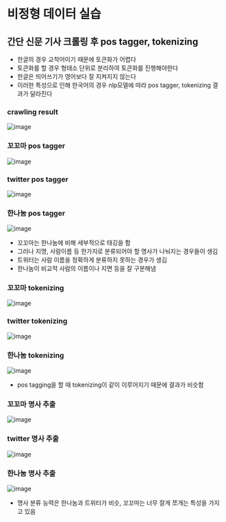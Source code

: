 # 비정형 데이터 실습

## 간단 신문 기사 크롤링 후 pos tagger, tokenizing
- 한글의 경우 교착어이기 때문에 토큰화가 어렵다
- 토큰화를 할 경우 형태소 단위로 분리하여 토큰화를 진행해야한다
- 한글은 띄어쓰기가 영어보다 잘 지켜지지 않는다 
- 이러한 특성으로 인해 한국어의 경우 nlp모델에 따라 pos tagger, tokenizing 결과가 달라진다

### crawling result
![image](https://user-images.githubusercontent.com/70933580/165443349-288843f3-d2d3-43ef-9ca3-9137b3794a1d.png)

### 꼬꼬마 pos tagger
![image](https://user-images.githubusercontent.com/70933580/165443390-ea77ed56-a92a-40dd-b19f-4dc3cb24bac3.png)

### twitter pos tagger
![image](https://user-images.githubusercontent.com/70933580/165443432-1649172d-0051-4b4a-9aeb-ff9971335f70.png)

### 한나눔 pos tagger
![image](https://user-images.githubusercontent.com/70933580/165443939-4b9cf2a0-fc3b-4248-ae07-7e07fa12d99b.png)

- 꼬꼬마는 한나눔에 비해 세부적으로 태깅을 함
- 그러나 지명, 사람이름 등 한가지로 분류되어야 할 명사가 나눠지는 경우들이 생김
- 트위터는 사람 이름을 정확하게 분류하지 못하는 경우가 생김
- 한나눔이 비교적 사람의 이름이나 지면 등을 잘 구분해냄

### 꼬꼬마 tokenizing
![image](https://user-images.githubusercontent.com/70933580/165444217-ced259c8-44ac-41f3-be96-c13bd9278007.png)

### twitter tokenizing
![image](https://user-images.githubusercontent.com/70933580/165444204-bac689a2-0483-4210-a797-afc66f285d53.png)

### 한나눔 tokenizing
![image](https://user-images.githubusercontent.com/70933580/165444187-41c35815-f44b-462b-971c-96a178bdd205.png)

- pos tagging을 할 때 tokenizing이 같이 이루어지기 때문에 결과가 비슷함

### 꼬꼬마 명사 추출
![image](https://user-images.githubusercontent.com/70933580/165444330-39473f6c-9466-4a03-bb31-be7d67450191.png)

### twitter 명사 추출
![image](https://user-images.githubusercontent.com/70933580/165444345-9d293f3e-8e76-4fc3-ba1d-46a763d08cba.png)

### 한나눔 명사 추출
![image](https://user-images.githubusercontent.com/70933580/165444359-b60e535c-c3db-4f24-b53c-a7ab364312ec.png)

- 명사 분류 능력은 한나눔과 트위터가 비슷, 꼬꼬마는 너무 잘게 쪼개는 특성을 가지고 있음
